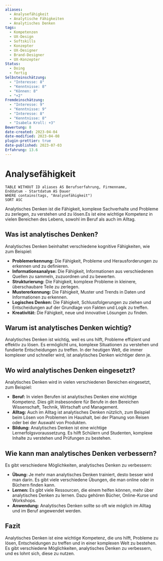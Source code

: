 ```yaml
---
aliases:
  - Analysefähigkeit
  - Analytische Fähigkeiten
  - Analytisches Denken
tags:
  - Kompetenzen
  - UX-Design
  - Softskills
  - Konzepter
  - UX-Designer
  - Brand-Designer
  - UX-Konzepter
Status:
  - Doing
  - fertig
Selbsteinschätzung:
  - "Interesse: 8"
  - "Kenntnisse: 8"
  - "Können: 8"
  - "+2"
Fremdeinschätzung:
  - "Interesse: 9"
  - "Kenntnisse: 9"
  - "Interesse: 8"
  - "Kenntnisse: 8"
  - "Isabela Kroll: +3"
Bewertung: 8
date-created: 2023-04-04
date-modified: 2023-04-08
plugin-prettier: true
date-published: 2023-07-03
Erfahrung: 13.6
---
```


# Analysefähigkeit

```dataview
TABLE WITHOUT ID aliases AS Berufserfahrung, Firmenname,
Enddatum - Startdatum AS Dauer
WHERE contains(tags, "Analysefähigkeit")
SORT ASC
```

Analytisches Denken ist die Fähigkeit, komplexe Sachverhalte und Probleme zu zerlegen, zu verstehen und zu lösen.Es ist eine wichtige Kompetenz in vielen Bereichen des Lebens, sowohl im Beruf als auch im Alltag.

## Was ist analytisches Denken?

Analytisches Denken beinhaltet verschiedene kognitive Fähigkeiten, wie zum Beispiel:

- **Problemerkennung:** Die Fähigkeit, Probleme und Herausforderungen zu erkennen und zu definieren.
- **Informationsanalyse:** Die Fähigkeit, Informationen aus verschiedenen Quellen zu sammeln, zuzuordnen und zu bewerten.
- **Strukturierung:** Die Fähigkeit, komplexe Probleme in kleinere, überschaubare Teile zu zerlegen.
- **Mustererkennung:** Die Fähigkeit, Muster und Trends in Daten und Informationen zu erkennen.
- **Logisches Denken:** Die Fähigkeit, Schlussfolgerungen zu ziehen und Entscheidungen auf der Grundlage von Fakten und Logik zu treffen.
- **Kreativität:** Die Fähigkeit, neue und innovative Lösungen zu finden.

## Warum ist analytisches Denken wichtig?

Analytisches Denken ist wichtig, weil es uns hilft, Probleme effizient und effektiv zu lösen. Es ermöglicht uns, komplexe Situationen zu verstehen und fundierte Entscheidungen zu treffen. In der heutigen Welt, die immer komplexer und schneller wird, ist analytisches Denken wichtiger denn je.

## Wo wird analytisches Denken eingesetzt?

Analytisches Denken wird in vielen verschiedenen Bereichen eingesetzt, zum Beispiel:

- **Beruf:** In vielen Berufen ist analytisches Denken eine wichtige Kompetenz. Dies gilt insbesondere für Berufe in den Bereichen Wissenschaft, Technik, Wirtschaft und Management.
- **Alltag:** Auch im Alltag ist analytisches Denken nützlich, zum Beispiel beim Lösen von Problemen im Haushalt, bei der Planung von Reisen oder bei der Auswahl von Produkten.
- **Bildung:** Analytisches Denken ist eine wichtige Lernerfolgsvoraussetzung. Es hilft Schülern und Studenten, komplexe Inhalte zu verstehen und Prüfungen zu bestehen.

## Wie kann man analytisches Denken verbessern?

Es gibt verschiedene Möglichkeiten, analytisches Denken zu verbessern:

- **Übung:** Je mehr man analytisches Denken trainiert, desto besser wird man darin. Es gibt viele verschiedene Übungen, die man online oder in Büchern finden kann.
- **Lernen:** Es gibt viele Ressourcen, die einem helfen können, mehr über analytisches Denken zu lernen. Dazu gehören Bücher, Online-Kurse und Workshops.
- **Anwendung:** Analytisches Denken sollte so oft wie möglich im Alltag und im Beruf angewendet werden.

## Fazit

Analytisches Denken ist eine wichtige Kompetenz, die uns hilft, Probleme zu lösen, Entscheidungen zu treffen und in einer komplexen Welt zu bestehen. Es gibt verschiedene Möglichkeiten, analytisches Denken zu verbessern, und es lohnt sich, diese zu nutzen.
